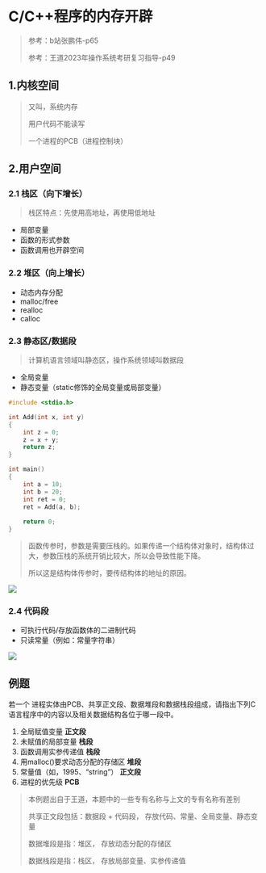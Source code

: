 # C/C++程序的内存开辟

> 参考：b站张鹏伟-p65 
>
> 参考：王道2023年操作系统考研复习指导-p49



##  1.内核空间

> 又叫，系统内存
>
> 用户代码不能读写  
>
> 一个进程的PCB（进程控制块）



## 2.用户空间

### 2.1 栈区（向下增长）

> 栈区特点：先使用高地址，再使用低地址

- 局部变量
- 函数的形式参数
- 函数调用也开辟空间



### 2.2 堆区（向上增长）

- 动态内存分配
- malloc/free
- realloc
- calloc



### 2.3 静态区/数据段

> 计算机语言领域叫静态区，操作系统领域叫数据段

- 全局变量
- 静态变量（static修饰的全局变量或局部变量）





```c
#include <stdio.h>

int Add(int x, int y)
{
    int z = 0;
    z = x + y;
    return z;
}

int main()
{
	int a = 10;
    int b = 20;
    int ret = 0;
    ret = Add(a, b);
    
    return 0;
}
```



> 函数传参时，参数是需要压栈的。如果传递一个结构体对象时，结构体过大，参数压栈的系统开销比较大，所以会导致性能下降。
>
> 所以这是结构体传参时，要传结构体的地址的原因。



![](https://lqr-1317479009.cos.ap-shanghai.myqcloud.com/C%E7%A8%8B%E5%BA%8F%E5%86%85%E5%AD%98%E6%A0%88%E5%8C%BA.jpg)



### 2.4 代码段

- 可执行代码/存放函数体的二进制代码
- 只读常量（例如：常量字符串）





![](https://lqr-1317479009.cos.ap-shanghai.myqcloud.com/C%E7%A8%8B%E5%BA%8F%E5%86%85%E5%AD%98%E7%9A%84%E5%BC%80%E8%BE%9F.jpg) 





## 例题

若一个 进程实体由PCB、共享正文段、数据堆段和数据栈段组成，请指出下列C语言程序中的内容以及相关数据结构各位于哪一段中。

1. 全局赋值变量		**正文段**
2. 未赋值的局部变量		**栈段**
3. 函数调用实参传递值		**栈段**
4. 用malloc()要求动态分配的存储区		**堆段**
5. 常量值（如，1995、“string”）		**正文段**
6. 进程的优先级		**PCB**

> 本例题出自于王道，本题中的一些专有名称与上文的专有名称有差别
>
> 
>
> 共享正文段包括：数据段 + 代码段，	存放代码、常量、全局变量、静态变量
>
> 数据堆段是指：堆区，							存放动态分配的存储区
>
> 数据栈段是指：栈区，							存放局部变量、实参传递值 